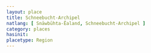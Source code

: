 ```yaml
---
layout: place
title: Schneebucht-Archipel
natlang: [ Snāwbūhta-Ēaland, Schneebucht-Archipel ]
category: places
hasinit:
placetype: Region
---
```

